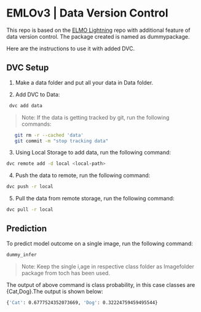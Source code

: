 # EMLOv3 | Data Version Control


This repo is based on the [ELMO Lightning](https://github.com/Shreyans92/ELMO_lightening) repo with additional feature of data version control. The package created is named as dummypackage.

Here are the instructions to use it with added DVC.

## DVC Setup

1. Make a data folder and put all your data in Data folder.

2. Add DVC to Data:

```bash
 dvc add data
```
> Note: If the data is getting tracked by git, run the following commands:
```bash
   git rm -r --cached 'data'
   git commit -m "stop tracking data"
```

3. Using Local Storage to add data, run the following command:

```bash
dvc remote add -d local <local-path>
```

4. Push the data to remote, run the following command:

```bash
dvc push -r local
```

5. Pull the data from remote storage, run the following command:

```bash
dvc pull -r local
```

## Prediction

To predict model outcome on a single image, run the following command:

```bash
dummy_infer
```

> Note: Keep the single i,age in respective class folder as Imagefolder package from toch has been used.

The output of above command is class probability, in this case classes are {Cat,Dog}.The output is shown below:

```bash
{'Cat': 0.6777524352073669, 'Dog': 0.32224759459495544}
```
